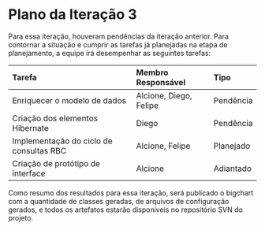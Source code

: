 # Plano da Iteração 3 #

Para essa iteração, houveram pendências da iteração anterior. Para contornar a situação e cumprir as tarefas já planejadas na etapa de planejamento, a equipe irá desempenhar as seguintes tarefas:

| Tarefa | Membro Responsável | Tipo |
|:-------|:-------------------|:-----|
| Enriquecer o modelo de dados | Alcione, Diego, Felipe | Pendência |
| Criação dos elementos Hibernate | Diego              | Pendência |
| Implementação do ciclo de consultas RBC | Alcione, Felipe    | Planejado |
| Criação de protótipo de interface | Alcione            | Adiantado |

Como resumo dos resultados para essa iteração, será publicado o bigchart com a quantidade de classes geradas, de arquivos de configuração gerados, e todos os artefatos estarão disponíveis no repositório SVN do projeto.
